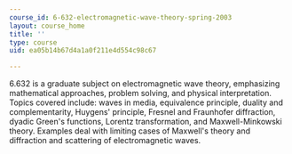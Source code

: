 ```yaml
---
course_id: 6-632-electromagnetic-wave-theory-spring-2003
layout: course_home
title: ''
type: course
uid: ea05b14b67d4a1a0f211e4d554c98c67

---
```

6.632 is a graduate subject on electromagnetic wave theory, emphasizing mathematical approaches, problem solving, and physical interpretation. Topics covered include: waves in media, equivalence principle, duality and complementarity, Huygens' principle, Fresnel and Fraunhofer diffraction, dyadic Green's functions, Lorentz transformation, and Maxwell-Minkowski theory. Examples deal with limiting cases of Maxwell's theory and diffraction and scattering of electromagnetic waves.
